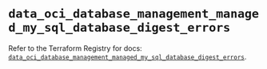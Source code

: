 # `data_oci_database_management_managed_my_sql_database_digest_errors`

Refer to the Terraform Registry for docs: [`data_oci_database_management_managed_my_sql_database_digest_errors`](https://registry.terraform.io/providers/hashicorp/oci/7.19.0/docs/data-sources/database_management_managed_my_sql_database_digest_errors).
